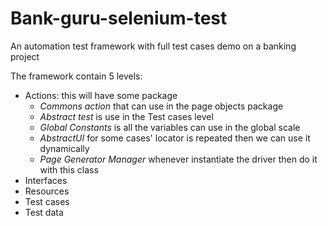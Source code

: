 # Bank-guru-selenium-test
An automation test framework with full test cases demo on a banking project

The framework contain 5 levels:
- Actions: this will have some package
    - *Commons action* that can use in the page objects package
    - *Abstract test* is use in the Test cases level
    - *Global Constants* is all the variables can use in the global scale
    - *AbstractUI* for some cases' locator is repeated then we can use it dynamically
    - *Page Generator Manager* whenever instantiate the driver then do it with this class
- Interfaces
- Resources
- Test cases
- Test data